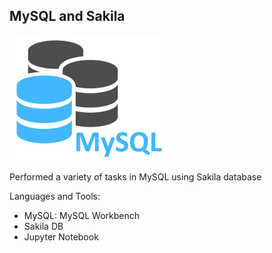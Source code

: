 ## MySQL and Sakila

![mysql](Images/mysql.png)

Performed a variety of tasks in MySQL using Sakila database

Languages and Tools:
- MySQL: MySQL Workbench
- Sakila DB
- Jupyter Notebook
